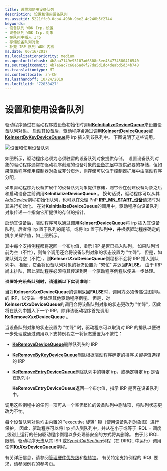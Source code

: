 ```yaml
---
title: 设置和使用设备队列
description: 设置和使用设备队列
ms.assetid: 5221ffc0-0cb4-498b-9be2-4d240b5f2744
keywords:
- 设备队列 WDK Irp，设置
- 设备队列 WDK Irp，对象
- 在队列中插入 Irp
- 存储设备队列对象
- 补充 IRP 队列 WDK 内核
ms.date: 06/16/2017
ms.localizationpriority: medium
ms.openlocfilehash: 4b8aa7149e95107ad6308c3ee434774580416540
ms.sourcegitcommit: 4b7a6ac7c68e6ad6f27da5d1dc4deabd5d34b748
ms.translationtype: MT
ms.contentlocale: zh-CN
ms.lasthandoff: 10/24/2019
ms.locfileid: "72838427"
---
```

# <a name="setting-up-and-using-device-queues"></a>设置和使用设备队列





驱动程序通过在驱动程序或设备初始化时调用[**KeInitializeDeviceQueue**](https://docs.microsoft.com/windows-hardware/drivers/ddi/wdm/nf-wdm-keinitializedevicequeue)来设置设备队列对象。 启动其设备后，驱动程序会通过调用[**KeInsertDeviceQueue**](https://docs.microsoft.com/windows-hardware/drivers/ddi/wdm/nf-wdm-keinsertdevicequeue)或[**KeInsertByKeyDeviceQueue**](https://docs.microsoft.com/windows-hardware/drivers/ddi/wdm/nf-wdm-keinsertbykeydevicequeue)将 irp 插入到该队列中。 下图说明了这些调用。

![设置和使用设备队列](images/3devqobj.png)

如图所示，驱动程序必须为必须驻留的设备队列对象提供存储。 设置设备队列对象的驱动程序通常在驱动程序创建的设备对象的[设备扩展](device-extensions.md)中提供必要的存储，但如果驱动程序使用[控制器对象](using-controller-objects.md)或非分页池，则存储可以位于控制器扩展中由驱动程序分配。

如果驱动程序为设备扩展中的设备队列对象提供存储，则它会在创建设备对象之后和启动设备之前调用**KeInitializeDeviceQueue** 。 换句话说，驱动程序可以从其[*AddDevice*](https://docs.microsoft.com/windows-hardware/drivers/ddi/wdm/nc-wdm-driver_add_device)例程初始化队列，也可以在处理 PnP [**IRP\_MN\_START\_设备**](https://docs.microsoft.com/windows-hardware/drivers/kernel/irp-mn-start-device)请求时对其进行初始化。 在对**KeInitializeDeviceQueue**的调用中，驱动程序向设备队列对象传递一个指向它所提供的存储的指针。

启动其设备后，驱动程序可以通过调用**KeInsertDeviceQueue**将 irp 插入其设备队列，后者将 irp 置于队列的尾部，或将 irp 置于队列**中，并**根据驱动程序确定的排序*关键字*值，如上图所示。

其中每个支持例程都将返回一个布尔值，指示 IRP 是否已插入队列。 如果队列当前为空（不忙），则每个调用还会将设备队列对象的状态设置为 "忙碌"。 但是，如果队列为空（不忙），则**KeInsert*Xxx*DeviceQueue**例程都不会将 IRP 插入到队列中。 相反，它会将设备队列对象的状态设置为 "繁忙" 并返回**FALSE**。 由于 IRP 尚未排队，因此驱动程序必须将其传递到另一个驱动程序例程以便进一步处理。

**设置补充设备队列时，请遵循以下实现准则：**

当对**KeInsert*Xxx*DeviceQueue**的调用返回**FALSE**时，调用方必须传递试图排队的 IRP，以便进一步处理其他驱动程序例程。
但是，对**KeInsert*Xxx*DeviceQueue**的调用会将设备队列对象的状态更改为 "忙碌"，因此将在队列中插入下一个 IRP，除非该驱动程序首先调用**KeRemove*Xxx*DeviceQueue** 。

当设备队列对象的状态设置为 "忙碌" 时，驱动程序可以取消对 IRP 的排队以便进一步处理或通过调用以下支持例程之一将状态重置为不繁忙：

-   [**KeRemoveDeviceQueue**](https://docs.microsoft.com/windows-hardware/drivers/ddi/wdm/nf-wdm-keremovedevicequeue)删除队列头的 IRP

-   [**KeRemoveByKeyDeviceQueue**](https://docs.microsoft.com/windows-hardware/drivers/ddi/wdm/nf-wdm-keremovebykeydevicequeue)删除根据驱动程序确定的排序*关键字*值选择的 IRP

-   [**KeRemoveEntryDeviceQueue**](https://docs.microsoft.com/windows-hardware/drivers/ddi/wdm/nf-wdm-keremoveentrydevicequeue)删除队列中的特定 irp，或确定特定 irp 是否在队列中

    **KeRemoveEntryDeviceQueue**返回一个布尔值，指示 IRP 是否在设备队列中。

调用这些例程中的任何一项可从一个空但繁忙的设备队列中删除项，将队列状态更改为不忙。

每个设备队列对象均由内置的 "executive 旋转" 锁（[使用设备队列对象](#setting-up-and-using-device-queues)图）进行保护。 因此，驱动程序可以将 Irp 插入到队列中，并从在小于或等于 IRQL = 调度\_级别上运行的任何驱动程序例程以多处理器安全的方式将其删除。 由于此 IRQL 限制，驱动程序无法从其 ISR 或[*SynchCritSection*](https://docs.microsoft.com/windows-hardware/drivers/ddi/wdm/nc-wdm-ksynchronize_routine)例程（在 DIRQL 中运行）调用任何**Ke*Xxx*DeviceQueue**例程。

有关详细信息，请参阅[管理硬件优先级](managing-hardware-priorities.md)和[旋转锁](spin-locks.md)。 有关特定支持例程的 IRQL 要求，请参阅例程的参考页。

 

 




